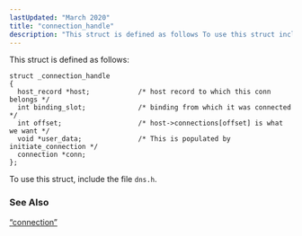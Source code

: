 ```yaml
---
lastUpdated: "March 2020"
title: "connection_handle"
description: "This struct is defined as follows To use this struct include the file dns h Section 68 9 connection..."
---
```


This struct is defined as follows:

```
struct _connection_handle
{
  host_record *host;            /* host record to which this conn belongs */
  int binding_slot;             /* binding from which it was connected */
  int offset;                   /* host->connections[offset] is what we want */
  void *user_data;              /* This is populated by initiate_connection */
  connection *conn;
};
```

To use this struct, include the file `dns.h`.

### <a name="idp46430512"></a> See Also

[“connection”](/momentum/3/3-api/structs-connection)